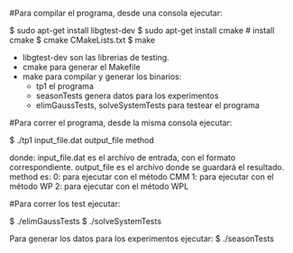 #Para compilar el programa, desde una consola ejecutar:

$ sudo apt-get install libgtest-dev
$ sudo apt-get install cmake # install cmake
$ cmake CMakeLists.txt
$ make

- libgtest-dev son las librerias de testing.
- cmake para generar el Makefile
- make para compilar y generar los binarios:
    - tp1 el programa
    - seasonTests genera datos para los experimentos
    - elimGaussTests, solveSystemTests para testear el programa

#Para correr el programa, desde la misma consola ejecutar:

$ ./tp1 input_file.dat output_file method

donde:
    input_file.dat es el archivo de entrada, con el formato correspondiente.
    output_file es el archivo donde se guardará el resultado.
    method es:
        0: para ejecutar con el método CMM
        1: para ejecutar con el método WP
        2: para ejecutar con el método WPL


#Para correr los test ejecutar:

$ ./elimGaussTests
$ ./solveSystemTests

Para generar los datos para los experimentos ejecutar:
$ ./seasonTests